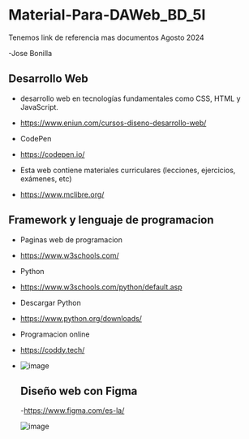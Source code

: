 # Material-Para-DAWeb_BD_5I
Tenemos link de referencia mas documentos Agosto 2024

-Jose Bonilla
## Desarrollo Web
- desarrollo web en tecnologías fundamentales como CSS, HTML y JavaScript.
- https://www.eniun.com/cursos-diseno-desarrollo-web/

- CodePen
- https://codepen.io/

- Esta web contiene materiales curriculares (lecciones, ejercicios, exámenes, etc)
- https://www.mclibre.org/
  
## Framework y lenguaje de programacion

- Paginas web de programacion
- https://www.w3schools.com/
- Python
- https://www.w3schools.com/python/default.asp
- Descargar Python
- https://www.python.org/downloads/

- Programacion online
- https://coddy.tech/
- ![image](https://github.com/user-attachments/assets/8641d6d6-ad70-4f47-8054-2046d360ce84)

  ## Diseño web con Figma
  
  -https://www.figma.com/es-la/
  
  ![image](https://github.com/user-attachments/assets/f6f7e673-52a5-47b4-b03e-3d5690084126)

